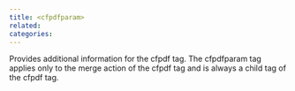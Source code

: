 ```yaml
---
title: <cfpdfparam>
related:
categories:
---
```


Provides additional information for the cfpdf tag. The cfpdfparam tag applies only to the merge action of the cfpdf tag and is always a child tag of the cfpdf tag.
